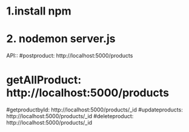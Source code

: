 # 1.install npm
# 2. nodemon server.js


API::
#postproduct:       http://localhost:5000/products
# getAllProduct:    http://localhost:5000/products
#getproductbyId:  http://localhost:5000/products/_id
#updateproducts:  http://localhost:5000/products/_id
#deleteproduct:   http://localhost:5000/products/_id
